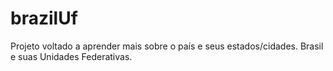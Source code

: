 # brazilUf
Projeto voltado a aprender mais sobre o país e seus estados/cidades. Brasil e suas Unidades Federativas.
